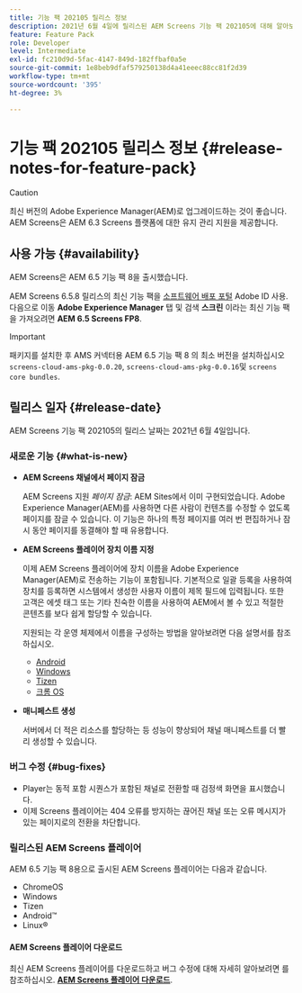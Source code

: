 ```yaml
---
title: 기능 팩 202105 릴리스 정보
description: 2021년 6월 4일에 릴리스된 AEM Screens 기능 팩 202105에 대해 알아보십시오.
feature: Feature Pack
role: Developer
level: Intermediate
exl-id: fc210d9d-5fac-4147-849d-182ffbaf0a5e
source-git-commit: 1e8beb9dfaf579250138d4a41eeec88cc81f2d39
workflow-type: tm+mt
source-wordcount: '395'
ht-degree: 3%

---
```


# 기능 팩 202105 릴리스 정보 {#release-notes-for-feature-pack}

>[!CAUTION]
>최신 버전의 Adobe Experience Manager(AEM)로 업그레이드하는 것이 좋습니다. AEM Screens은 AEM 6.3 Screens 플랫폼에 대한 유지 관리 지원을 제공합니다.

## 사용 가능 {#availability}

AEM Screens은 AEM 6.5 기능 팩 8을 출시했습니다.

AEM Screens 6.5.8 릴리스의 최신 기능 팩을 [소프트웨어 배포 포털](https://experience.adobe.com/#/downloads/content/software-distribution/en/aem.html) Adobe ID 사용. 다음으로 이동 **Adobe Experience Manager** 탭 및 검색 **스크린** 이라는 최신 기능 팩을 가져오려면 **AEM 6.5 Screens FP8**.

>[!IMPORTANT]
>패키지를 설치한 후 AMS 커넥터용 AEM 6.5 기능 팩 8 의 최소 버전을 설치하십시오 `screens-cloud-ams-pkg-0.0.20`, `screens-cloud-ams-pkg-0.0.16`및 `screens core bundles`.

## 릴리스 일자 {#release-date}

AEM Screens 기능 팩 202105의 릴리스 날짜는 2021년 6월 4일입니다.

### 새로운 기능 {#what-is-new}

* **AEM Screens 채널에서 페이지 잠금**

  AEM Screens 지원 *페이지 잠금*: AEM Sites에서 이미 구현되었습니다. Adobe Experience Manager(AEM)를 사용하면 다른 사람이 컨텐츠를 수정할 수 없도록 페이지를 잠글 수 있습니다. 이 기능은 하나의 특정 페이지를 여러 번 편집하거나 잠시 동안 페이지를 동결해야 할 때 유용합니다.

* **AEM Screens 플레이어 장치 이름 지정**

  이제 AEM Screens 플레이어에 장치 이름을 Adobe Experience Manager(AEM)로 전송하는 기능이 포함됩니다.
기본적으로 일괄 등록을 사용하여 장치를 등록하면 시스템에서 생성한 사용자 이름이 제목 필드에 입력됩니다. 또한 고객은 에셋 태그 또는 기타 친숙한 이름을 사용하여 AEM에서 볼 수 있고 적절한 콘텐츠를 보다 쉽게 할당할 수 있습니다.

  지원되는 각 운영 체제에서 이름을 구성하는 방법을 알아보려면 다음 설명서를 참조하십시오.

   * [Android](/help/user-guide/implementing-android-player.md#name-android)
   * [Windows](/help/user-guide/implementing-windows-player.md#name-windows)
   * [Tizen](/help/user-guide/tizen-player.md#name-tizen)
   * [크롬 OS](/help/user-guide/implementing-chrome-os-player.md#name-chrome)

* **매니페스트 생성**

  서버에서 더 적은 리소스를 할당하는 등 성능이 향상되어 채널 매니페스트를 더 빨리 생성할 수 있습니다.

### 버그 수정 {#bug-fixes}

* Player는 동적 포함 시퀀스가 포함된 채널로 전환할 때 검정색 화면을 표시했습니다.
* 이제 Screens 플레이어는 404 오류를 방지하는 끊어진 채널 또는 오류 메시지가 있는 페이지로의 전환을 차단합니다.

### 릴리스된 AEM Screens 플레이어

AEM 6.5 기능 팩 8용으로 출시된 AEM Screens 플레이어는 다음과 같습니다.

* ChromeOS
* Windows
* Tizen
* Android™
* Linux®

#### AEM Screens 플레이어 다운로드

최신 AEM Screens 플레이어를 다운로드하고 버그 수정에 대해 자세히 알아보려면 를 참조하십시오. **[AEM Screens 플레이어 다운로드](https://download.macromedia.com/screens/index.html)**.
